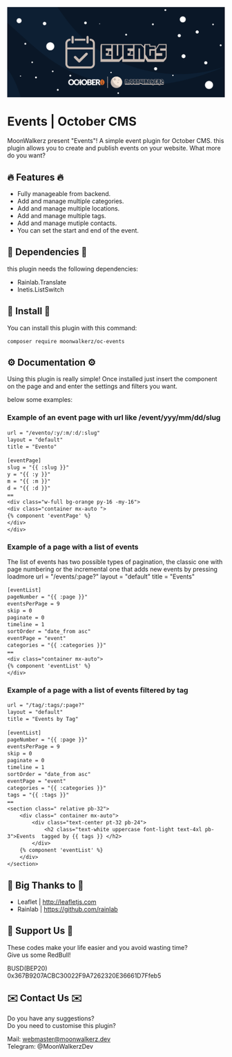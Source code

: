 <p align="center"> <img style="max-width: 100%; margin: 2rem auto; display: block;" src=cover_github.jpg></p>

# Events | October CMS

MoonWalkerz present "Events"! A simple event plugin for October CMS. this plugin allows you to create and publish events on your website. What more do you want?

## 🔥 Features 🔥

- Fully manageable from backend.
- Add and manage multiple categories.
- Add and manage multiple locations.
- Add and manage multiple tags.
- Add and manage mutiple contacts.
- You can set the start and end of the event.

## 💊 Dependencies 💊

this plugin needs the following dependencies:
- Rainlab.Translate
- Inetis.ListSwitch

## 🚀 Install 🚀

You can install this plugin with this command:

```
composer require moonwalkerz/oc-events
```

## ⚙️ Documentation ⚙️

Using this plugin is really simple! Once installed just insert the component on the page and and enter the settings and filters you want.

below some examples:

### Example of an event page with url like /event/yyy/mm/dd/slug
```
url = "/evento/:y/:m/:d/:slug"
layout = "default"
title = "Evento"

[eventPage]
slug = "{{ :slug }}"
y = "{{ :y }}"
m = "{{ :m }}"
d = "{{ :d }}"
==
<div class="w-full bg-orange py-16 -my-16">
<div class="container mx-auto ">
{% component 'eventPage' %}
</div>
</div>
```
### Example of a page with a list of events
The list of events has two possible types of pagination, the classic one with page numbering or the incremental one that adds new events by pressing loadmore
url = "/events/:page?"
layout = "default"
title = "Events"
```
[eventList]
pageNumber = "{{ :page }}"
eventsPerPage = 9
skip = 0
paginate = 0
timeline = 1
sortOrder = "date_from asc"
eventPage = "event"
categories = "{{ :categories }}"
==
<div class="container mx-auto">
{% component 'eventList' %}
</div>
```

### Example of a page with a list of events filtered by tag
```
url = "/tag/:tags/:page?"
layout = "default"
title = "Events by Tag"

[eventList]
pageNumber = "{{ :page }}"
eventsPerPage = 9
skip = 0
paginate = 0
timeline = 1
sortOrder = "date_from asc"
eventPage = "event"
categories = "{{ :categories }}"
tags = "{{ :tags }}"
==
<section class=" relative pb-32">
    <div class=" container mx-auto">
        <div class="text-center pt-32 pb-24"> 
            <h2 class="text-white uppercase font-light text-4xl pb-3">Events  tagged by {{ tags }} </h2>
        </div>
    {% component 'eventList' %}
    </div>
</section>
```
## 🙏 Big Thanks to 🙏
- Leaflet | http://leafletjs.com
- Rainlab | https://github.com/rainlab

 

## 🤑 Support Us 🤑

These codes make your life easier and you avoid wasting time?\
Give us some RedBull!

BUSD(BEP20)\
0x367B9207ACBC30022F9A7262320E36661D7Ffeb5

## ✉️ Contact Us ✉️ 

Do you have any suggestions?\
Do you need to customise this plugin?

Mail: webmaster@moonwalkerz.dev\
Telegram: @MoonWalkerzDev
